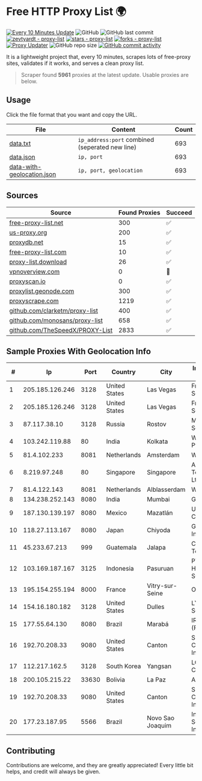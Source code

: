 
# Free HTTP Proxy List 🌍

[![Every 10 Minutes Update](https://github.com/mertguvencli/http-proxy-list/actions/workflows/main.yml/badge.svg?branch=main)](https://github.com/mertguvencli/http-proxy-list/actions/workflows/main.yml)
![GitHub](https://img.shields.io/github/license/mertguvencli/http-proxy-list)
![GitHub last commit](https://img.shields.io/github/last-commit/mertguvencli/http-proxy-list)
[![zevtyardt - proxy-list](https://img.shields.io/static/v1?label=zevtyardt&message=proxy-list&color=blue&logo=github)](https://github.com/zevtyardt/proxy-list "Go to GitHub repo")
[![stars - proxy-list](https://img.shields.io/github/stars/zevtyardt/proxy-list?style=social)](https://github.com/zevtyardt/proxy-list)
[![forks - proxy-list](https://img.shields.io/github/forks/zevtyardt/proxy-list?style=social)](https://github.com/zevtyardt/proxy-list)
[![Proxy Updater](https://github.com/zevtyardt/proxy-list/workflows/Proxy%20Updater/badge.svg)](https://github.com/zevtyardt/proxy-list/actions?query=workflow:"Proxy+Updater")
![GitHub repo size](https://img.shields.io/github/repo-size/zevtyardt/proxy-list)
[![GitHub commit activity](https://img.shields.io/github/commit-activity/m/zevtyardt/proxy-list?logo=commits)](https://github.com/zevtyardt/proxy-list/commits/main)

It is a lightweight project that, every 10 minutes, scrapes lots of free-proxy sites, validates if it works, and serves a clean proxy list.

> Scraper found **5961** proxies at the latest update. Usable proxies are below.

## Usage

Click the file format that you want and copy the URL.

|File|Content|Count|
|----|-------|-----|
|[data.txt](https://raw.githubusercontent.com/mertguvencli/http-proxy-list/main/proxy-list/data.txt)|`ip_address:port` combined (seperated new line)|693|
|[data.json](https://raw.githubusercontent.com/mertguvencli/http-proxy-list/main/proxy-list/data.json)|`ip, port`|693|
|[data-with-geolocation.json](https://raw.githubusercontent.com/mertguvencli/http-proxy-list/main/proxy-list/data-with-geolocation.json)|`ip, port, geolocation`|693|

## Sources

|Source|Found Proxies|Succeed|
|------|-------------|-------|
|[free-proxy-list.net](https://free-proxy-list.net)|300|✅|
|[us-proxy.org](https://www.us-proxy.org)|200|✅|
|[proxydb.net](http://proxydb.net)|15|✅|
|[free-proxy-list.com](https://free-proxy-list.com/?page=&port=&type%5B%5D=http&type%5B%5D=https&up_time=0&search=Search)|10|✅|
|[proxy-list.download](https://www.proxy-list.download/HTTP)|26|✅|
|[vpnoverview.com](https://vpnoverview.com/privacy/anonymous-browsing/free-proxy-servers)|0|🚫|
|[proxyscan.io](https://www.proxyscan.io)|0|✅|
|[proxylist.geonode.com](https://proxylist.geonode.com/api/proxy-list?limit=300&page=1&sort_by=lastChecked&sort_type=desc&protocols=http,https)|300|✅|
|[proxyscrape.com](https://api.proxyscrape.com/v2/?request=displayproxies&protocol=http&timeout=10000&country=all&ssl=all&anonymity=all)|1219|✅|
|[github.com/clarketm/proxy-list](https://raw.githubusercontent.com/clarketm/proxy-list/master/proxy-list-raw.txt)|400|✅|
|[github.com/monosans/proxy-list](https://raw.githubusercontent.com/monosans/proxy-list/main/proxies/http.txt)|658|✅|
|[github.com/TheSpeedX/PROXY-List](https://raw.githubusercontent.com/TheSpeedX/PROXY-List/master/http.txt)|2833|✅|


## Sample Proxies With Geolocation Info

|#|Ip|Port|Country|City|Internet Service Provider|
|-|--|----|-------|----|-------------------------|
|1|205.185.126.246|3128|United States|Las Vegas|FranTech Solutions|
|2|205.185.126.246|3128|United States|Las Vegas|FranTech Solutions|
|3|87.117.38.10|3128|Russia|Rostov|Macroregional South|
|4|103.242.119.88|80|India|Kolkata|Web Werks India Pvt. Ltd.|
|5|81.4.102.233|8081|Netherlands|Amsterdam|WeservIT|
|6|8.219.97.248|80|Singapore|Singapore|Alibaba (US) Technology Co., Ltd.|
|7|81.4.122.143|8081|Netherlands|Alblasserdam|WeservIT|
|8|134.238.252.143|8080|India|Mumbai|Google LLC|
|9|187.130.139.197|8080|Mexico|Mazatlán|Uninet S.A. de C.V.|
|10|118.27.113.167|8080|Japan|Chiyoda|GMO Internet, Inc.|
|11|45.233.67.213|999|Guatemala|Jalapa|Conectividad Y Tecnologia S.A|
|12|103.169.187.167|3125|Indonesia|Pasuruan|PT. PRATAMA HASTA UTAMA SOLUSINDO|
|13|195.154.255.194|8000|France|Vitry-sur-Seine|Online S.A.S.|
|14|154.16.180.182|3128|United States|Dulles|LYIT Internet Services|
|15|177.55.64.130|8080|Brazil|Marabá|IR Tecnologia (Fibralink)|
|16|192.70.208.33|9080|United States|Canton|SkyRider Communications, Inc.|
|17|112.217.162.5|3128|South Korea|Yangsan|LG DACOM Corporation|
|18|200.105.215.22|33630|Bolivia|La Paz|AXS Bolivia S. A.|
|19|192.70.208.33|9080|United States|Canton|SkyRider Communications, Inc.|
|20|177.23.187.95|5566|Brazil|Novo Sao Joaquim|Infobarra Solucoes em Informatica Ltda|



## Contributing

Contributions are welcome, and they are greatly appreciated! Every
little bit helps, and credit will always be given.

